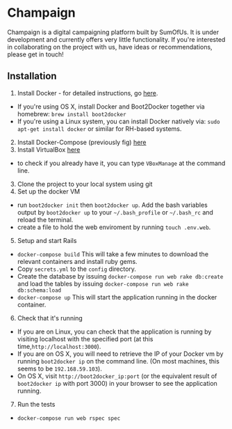 # Champaign

Champaign is a digital campaigning platform built by SumOfUs. It is under development and currently offers very little functionality. If you're interested in collaborating on the project with us, have ideas or recommendations, please get in touch! 

## Installation

1. Install Docker - for detailed instructions, go [here](https://docs.docker.com/installation/).
  * If you're using OS X, install Docker and Boot2Docker together via homebrew: `brew install boot2docker`
  * If you're using a Linux system, you can install Docker natively via: `sudo apt-get install docker` or
  similar for RH-based systems.
2. Install Docker-Compose (previously fig) [here](http://docs.docker.com/compose/install/)
3. Install VirtualBox [here](https://www.virtualbox.org/wiki/Downloads)
  * to check if you already have it, you can type `VBoxManage` at the command line.
3. Clone the project to your local system using git
4. Set up the docker VM
  * run `boot2docker init` then `boot2docker up`. Add the bash variables output by `boot2docker up` to your `~/.bash_profile` or `~/.bash_rc` and reload the terminal.
  * create a file to hold the web enviroment by running `touch .env.web`.
5. Setup and start Rails
  * `docker-compose build` This will take a few minutes to download the relevant containers and install
  ruby gems.
  * Copy `secrets.yml` to the `config` directory.
  * Create the database by issuing `docker-compose run web rake db:create` and load the tables by issuing `docker-compose run web rake db:schema:load`
  * `docker-compose up` This will start the application running in the docker container.
6. Check that it's running
  * If you are on Linux, you can check that the application is running by visiting localhost with the specified port (at this time,`http://localhost:3000`).
  * If you are on OS X, you will need to retrieve the IP of your Docker vm by running `boot2docker ip`
  on the command line. (On most machines, this seems to be `192.168.59.103`).
  * On OS X, visit `http://boot2docker_ip:port` (or the equivalent result of `boot2docker ip` with port 3000) in your browser to see the application running.
7. Run the tests
  * `docker-compose run web rspec spec`